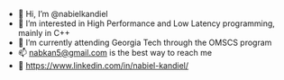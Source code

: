 - 👋 Hi, I’m @nabielkandiel
- 👀 I’m interested in High Performance and Low Latency programming, mainly in C++
- 🌱 I’m currently attending Georgia Tech through the OMSCS program
- 📫 nabkan5@gmail.com is the best way to reach me
- :rocket: https://www.linkedin.com/in/nabiel-kandiel/

<!---
nabielkandiel/nabielkandiel is a ✨ special ✨ repository because its `README.md` (this file) appears on your GitHub profile.
You can click the Preview link to take a look at your changes.
--->
